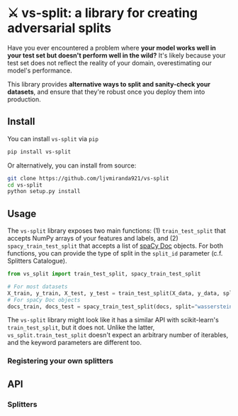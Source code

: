 # ⚔️ vs-split: a library for creating adversarial splits

Have you ever encountered a problem where **your model works well in your test set
but doesn't perform well in the wild?**  It's likely because your test set does
not reflect the reality of your domain, overestimating our model's performance.

This library provides **alternative ways to split and sanity-check your datasets**,
and ensure that they're robust once you deploy them into production.

## Install

You can install `vs-split` via `pip`

```sh
pip install vs-split
```

Or alternatively, you can install from source:

```sh
git clone https://github.com/ljvmiranda921/vs-split
cd vs-split
python setup.py install
```

## Usage

The `vs-split` library exposes two main functions: (1) `train_test_split` that
accepts NumPy arrays of your features and labels, and (2)
`spacy_train_test_split` that accepts a list of [spaCy
Doc](https://spacy.io/api/doc) objects.  For both functions, you can provide the
type of split in the `split_id` parameter (c.f. Splitters Catalogue).

```python
from vs_split import train_test_split, spacy_train_test_split

# For most datasets
X_train, y_train, X_test, y_test = train_test_split(X_data, y_data, split="wasserstein.v1")
# For spaCy Doc objects
docs_train, docs_test = spacy_train_test_split(docs, split="wasserstein-spacy.v1")
```

The `vs-split` library might look like it has a similar API with scikit-learn's
`train_test_split`, but it does not.  Unlike the latter,
`vs_split.train_test_split` doesn't expect an arbitrary number of iterables, and
the keyword parameters are different too.

### Registering your own splitters


## API


### Splitters